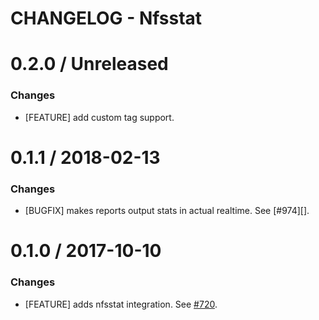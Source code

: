 # CHANGELOG - Nfsstat

0.2.0 / Unreleased
==================

### Changes

* [FEATURE] add custom tag support.

0.1.1 / 2018-02-13
==================

### Changes

* [BUGFIX] makes reports output stats in actual realtime. See [#974][].

0.1.0 / 2017-10-10
==================

### Changes

* [FEATURE] adds nfsstat integration. See [#720][].

<!--- The following link definition list is generated by PimpMyChangelog --->
[#720]: https://github.com/DataDog/integrations-core/issues/720
